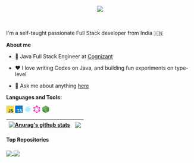 <p align="center"><a href="https://Bayvao.github.io"><img width="80%" src="./assets/gh-readme-header.png" /></a></p>

<br />

I'm a self-taught passionate Full Stack developer from India 🇮🇳

**About me**

- 💼 Java Full Stack Engineer at [Cognizant](https://www.cognizant.com/)

- ❤️ I love writing Codes on Java, and building fun experiments on type-level

- 💬 Ask me about anything [here]()



**Languages and Tools:**  

<code><img height="20" src="https://raw.githubusercontent.com/github/explore/80688e429a7d4ef2fca1e82350fe8e3517d3494d/topics/javascript/javascript.png"></code>
<code><img height="20" src="https://raw.githubusercontent.com/github/explore/80688e429a7d4ef2fca1e82350fe8e3517d3494d/topics/typescript/typescript.png"></code>
<code><img height="20" src="https://raw.githubusercontent.com/github/explore/80688e429a7d4ef2fca1e82350fe8e3517d3494d/topics/react/react.png"></code>
<code><img height="20" src="https://raw.githubusercontent.com/github/explore/5c058a388828bb5fde0bcafd4bc867b5bb3f26f3/topics/graphql/graphql.png"></code>
<code><img height="20" src="https://raw.githubusercontent.com/github/explore/80688e429a7d4ef2fca1e82350fe8e3517d3494d/topics/nodejs/nodejs.png"></code>    


| <a href="https://github.com/Bayvao/github-readme-stats"><img align="center" src="https://github-readme-stats.vercel.app/api?username=Bayvao&show_icons=true&include_all_commits=true&theme=buefy&hide_border=true" alt="Anurag's github stats" /></a> | <a href="https://github.com/Bayvao/github-readme-stats"><img align="center" src="https://github-readme-stats.vercel.app/api/top-langs/?username=Bayvao&layout=compact&theme=buefy&hide_border=true" /></a> |
| ------------- | ------------- |

#### Top Repositories


<a href="https://github.com/Bayvao/github-readme-stats">
  <img align="center" src="https://github-readme-stats.vercel.app/api/pin/?username=Bayvao&repo=github-readme-stats&theme=buefy" />
</a>
<a href="https://github.com/Bayvao/Bayvao.github.io">
  <img align="center" src="https://github-readme-stats.vercel.app/api/pin/?username=Bayvao&repo=anuraghazra.github.io&theme=buefy" />
</a>

<br />
<br />


<!-- <a href="https://codesandbox.io/u/anuraghazra">
  <img align="right" alt="Anurag Hazra | CodeSandbox" width="20px" src="https://raw.githubusercontent.com/anuraghazra/anuraghazra/master/assets/codesandbox.svg" />
</a> -->
